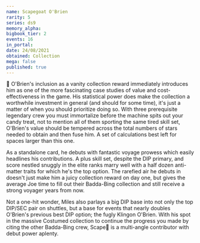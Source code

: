 ```yaml
---
name: Scapegoat O'Brien
rarity: 5
series: ds9
memory_alpha:
bigbook_tier: 2
events: 16
in_portal:
date: 24/08/2021
obtained: Collection
mega: false
published: true
---
```


🐐 O'Brien's inclusion as a vanity collection reward immediately introduces him as one of the more fascinating case studies of value and cost-effectiveness in the game. His statistical power does make the collection a worthwhile investment in general (and should for some time), it's just a matter of when you should prioritize doing so. With three prerequisite legendary crew you must immortalize before the machine spits out your candy treat, not to mention all of them sporting the same tired skill set, O'Brien's value should be tempered across the total numbers of stars needed to obtain and then fuse him. A set of calculations best left for spaces larger than this one.

As a standalone card, he debuts with fantastic voyage prowess which easily headlines his contributions. A plus skill set, despite the DIP primary, and score nestled snuggly in the elite ranks marry well with a half dozen anti-matter traits for which he's the top option. The rarefied air he debuts in doesn't just make him a juicy collection reward on day one, but gives the average Joe time to fill out their Badda-Bing collection and still receive a strong voyager years from now.

Not a one-hit wonder, Miles also parlays a big DIP base into not only the top DIP/SEC pair on shuttles, but a base for events that nearly doubles O'Brien's previous best DIP option; the fugly Klingon O'Brien. With his spot in the massive Costumed collection to continue the progress you made by citing the other Badda-Bing crew, Scape🐐 is a multi-angle contributor with debut power aplenty.

